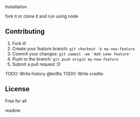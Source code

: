 
<snippet>
  <content><![CDATA
# 1:Algorithms
This repository contains code written during the #the-bigO meet-ups at Andela.

## Installation
fork it or clone it and run using node

## Contributing
1. Fork it!
2. Create your feature branch: `git checkout -b my-new-feature`
3. Commit your changes: `git commit -am 'Add some feature'`
4. Push to the branch: `git push origin my-new-feature`
5. Submit a pull request :D

TODO: Write history
@kn9ts
TODO: Write credits
## License
Free for all
></content>
  <tabTrigger>readme</tabTrigger>
</snippet>
